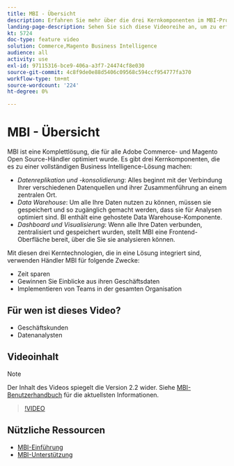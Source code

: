 ```yaml
---
title: MBI - Übersicht
description: Erfahren Sie mehr über die drei Kernkomponenten im MBI-Produkt, die eine vollständige Business Intelligence-Lösung bieten.
landing-page-description: Sehen Sie sich diese Videoreihe an, um zu erfahren, wie Sie durch Datenzusammenfassung, Analyse und Visualisierung bessere geschäftliche Einblicke und Ergebnisse erzielen können.
kt: 5724
doc-type: feature video
solution: Commerce,Magento Business Intelligence
audience: all
activity: use
exl-id: 97115316-bce9-406a-a3f7-24474cf8e030
source-git-commit: 4c8f9de0e88d5406c09568c594ccf954777fa370
workflow-type: tm+mt
source-wordcount: '224'
ht-degree: 0%

---
```


# MBI - Übersicht

MBI ist eine Komplettlösung, die für alle Adobe Commerce- und Magento Open Source-Händler optimiert wurde. Es gibt drei Kernkomponenten, die es zu einer vollständigen Business Intelligence-Lösung machen:

- _Datenreplikation und -konsolidierung_: Alles beginnt mit der Verbindung Ihrer verschiedenen Datenquellen und ihrer Zusammenführung an einem zentralen Ort.
- _Data Warehouse_: Um alle Ihre Daten nutzen zu können, müssen sie gespeichert und so zugänglich gemacht werden, dass sie für Analysen optimiert sind. BI enthält eine gehostete Data Warehouse-Komponente.
- _Dashboard und Visualisierung_: Wenn alle Ihre Daten verbunden, zentralisiert und gespeichert wurden, stellt MBI eine Frontend-Oberfläche bereit, über die Sie sie analysieren können.

Mit diesen drei Kerntechnologien, die in eine Lösung integriert sind, verwenden Händler MBI für folgende Zwecke:

- Zeit sparen
- Gewinnen Sie Einblicke aus ihren Geschäftsdaten
- Implementieren von Teams in der gesamten Organisation

## Für wen ist dieses Video?

- Geschäftskunden
- Datenanalysten

## Videoinhalt

>[!NOTE]
>
>Der Inhalt des Videos spiegelt die Version 2.2 wider. Siehe [MBI-Benutzerhandbuch](https://docs.magento.com/mbi/) für die aktuellsten Informationen.

>[!VIDEO](https://video.tv.adobe.com/v/35979?quality=12&learn=on)

## Nützliche Ressourcen

- [MBI-Einführung](https://docs.magento.com/mbi/getting-started/getting-started.html)
- [MBI-Unterstützung](https://support.magento.com/hc/en-us/articles/360016730811)

